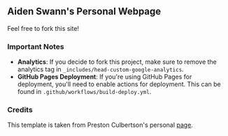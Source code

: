 ## Aiden Swann's Personal Webpage

Feel free to fork this site!

### Important Notes

* **Analytics**: If you decide to fork this project, make sure to remove the analytics tag in `_includes/head-custom-google-analytics`.
* **GitHub Pages Deployment**: If you're using GitHub Pages for deployment, you'll need to enable actions for deployment. This can be found in `.github/workflows/build-deploy.yml`.

### Credits

This template is taken from Preston Culbertson's personal [page](https://pculbertson.github.io/).